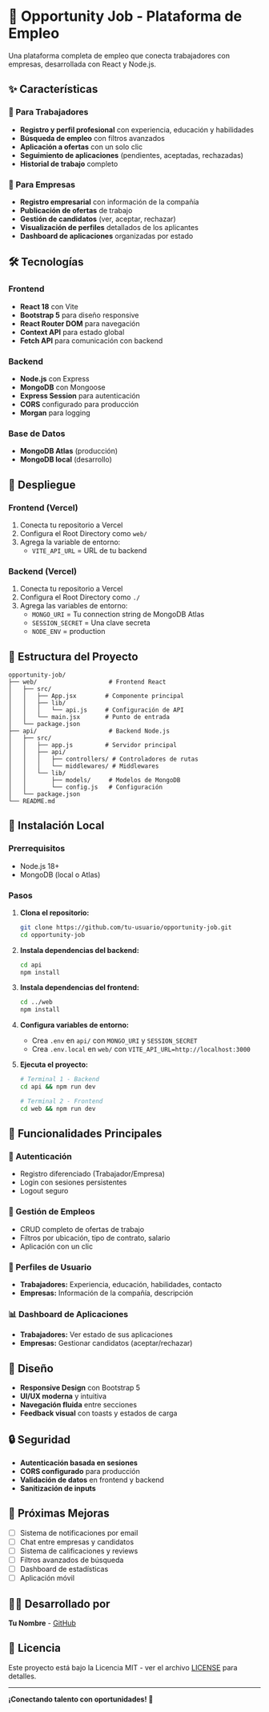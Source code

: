 # 🚀 Opportunity Job - Plataforma de Empleo

Una plataforma completa de empleo que conecta trabajadores con empresas, desarrollada con React y Node.js.

## ✨ Características

### 👥 Para Trabajadores
- **Registro y perfil profesional** con experiencia, educación y habilidades
- **Búsqueda de empleo** con filtros avanzados
- **Aplicación a ofertas** con un solo clic
- **Seguimiento de aplicaciones** (pendientes, aceptadas, rechazadas)
- **Historial de trabajo** completo

### 🏢 Para Empresas
- **Registro empresarial** con información de la compañía
- **Publicación de ofertas** de trabajo
- **Gestión de candidatos** (ver, aceptar, rechazar)
- **Visualización de perfiles** detallados de los aplicantes
- **Dashboard de aplicaciones** organizadas por estado

## 🛠️ Tecnologías

### Frontend
- **React 18** con Vite
- **Bootstrap 5** para diseño responsive
- **React Router DOM** para navegación
- **Context API** para estado global
- **Fetch API** para comunicación con backend

### Backend
- **Node.js** con Express
- **MongoDB** con Mongoose
- **Express Session** para autenticación
- **CORS** configurado para producción
- **Morgan** para logging

### Base de Datos
- **MongoDB Atlas** (producción)
- **MongoDB local** (desarrollo)

## 🚀 Despliegue

### Frontend (Vercel)
1. Conecta tu repositorio a Vercel
2. Configura el Root Directory como `web/`
3. Agrega la variable de entorno:
   - `VITE_API_URL` = URL de tu backend

### Backend (Vercel)
1. Conecta tu repositorio a Vercel
2. Configura el Root Directory como `./`
3. Agrega las variables de entorno:
   - `MONGO_URI` = Tu connection string de MongoDB Atlas
   - `SESSION_SECRET` = Una clave secreta
   - `NODE_ENV` = production

## 📁 Estructura del Proyecto

```
opportunity-job/
├── web/                    # Frontend React
│   ├── src/
│   │   ├── App.jsx        # Componente principal
│   │   ├── lib/
│   │   │   └── api.js     # Configuración de API
│   │   └── main.jsx       # Punto de entrada
│   └── package.json
├── api/                    # Backend Node.js
│   ├── src/
│   │   ├── app.js         # Servidor principal
│   │   ├── api/
│   │   │   ├── controllers/ # Controladores de rutas
│   │   │   └── middlewares/ # Middlewares
│   │   └── lib/
│   │       ├── models/     # Modelos de MongoDB
│   │       └── config.js   # Configuración
│   └── package.json
└── README.md
```

## 🔧 Instalación Local

### Prerrequisitos
- Node.js 18+
- MongoDB (local o Atlas)

### Pasos
1. **Clona el repositorio:**
   ```bash
   git clone https://github.com/tu-usuario/opportunity-job.git
   cd opportunity-job
   ```

2. **Instala dependencias del backend:**
   ```bash
   cd api
   npm install
   ```

3. **Instala dependencias del frontend:**
   ```bash
   cd ../web
   npm install
   ```

4. **Configura variables de entorno:**
   - Crea `.env` en `api/` con `MONGO_URI` y `SESSION_SECRET`
   - Crea `.env.local` en `web/` con `VITE_API_URL=http://localhost:3000`

5. **Ejecuta el proyecto:**
   ```bash
   # Terminal 1 - Backend
   cd api && npm run dev
   
   # Terminal 2 - Frontend
   cd web && npm run dev
   ```

## 📱 Funcionalidades Principales

### 🔐 Autenticación
- Registro diferenciado (Trabajador/Empresa)
- Login con sesiones persistentes
- Logout seguro

### 💼 Gestión de Empleos
- CRUD completo de ofertas de trabajo
- Filtros por ubicación, tipo de contrato, salario
- Aplicación con un clic

### 👤 Perfiles de Usuario
- **Trabajadores:** Experiencia, educación, habilidades, contacto
- **Empresas:** Información de la compañía, descripción

### 📊 Dashboard de Aplicaciones
- **Trabajadores:** Ver estado de sus aplicaciones
- **Empresas:** Gestionar candidatos (aceptar/rechazar)

## 🎨 Diseño

- **Responsive Design** con Bootstrap 5
- **UI/UX moderna** y intuitiva
- **Navegación fluida** entre secciones
- **Feedback visual** con toasts y estados de carga

## 🔒 Seguridad

- **Autenticación basada en sesiones**
- **CORS configurado** para producción
- **Validación de datos** en frontend y backend
- **Sanitización de inputs**

## 🚀 Próximas Mejoras

- [ ] Sistema de notificaciones por email
- [ ] Chat entre empresas y candidatos
- [ ] Sistema de calificaciones y reviews
- [ ] Filtros avanzados de búsqueda
- [ ] Dashboard de estadísticas
- [ ] Aplicación móvil

## 👨‍💻 Desarrollado por

**Tu Nombre** - [GitHub](https://github.com/tu-usuario)

## 📄 Licencia

Este proyecto está bajo la Licencia MIT - ver el archivo [LICENSE](LICENSE) para detalles.

---

**¡Conectando talento con oportunidades! 🎯**